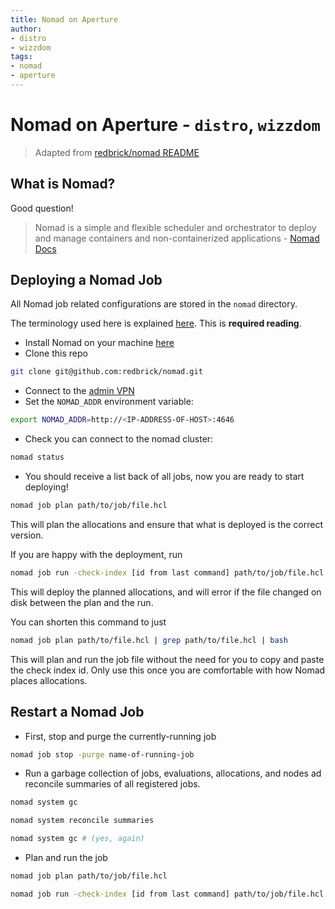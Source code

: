 ```yaml
---
title: Nomad on Aperture
author:
- distro
- wizzdom
tags:
- nomad
- aperture
---
```


# Nomad on Aperture - `distro`, `wizzdom`

> Adapted from [redbrick/nomad README](https://github.com/redbrick/nomad/README.md)

## What is Nomad?

Good question!

> Nomad is a simple and flexible scheduler and orchestrator to deploy and manage
> containers and non-containerized applications
> \- [Nomad Docs](https://developer.hashicorp.com/nomad)

## Deploying a Nomad Job

All Nomad job related configurations are stored in the `nomad` directory.

The terminology used here is explained [here](https://developer.hashicorp.com/nomad/tutorials/get-started/get-started-vocab). This is **required reading**.

- Install Nomad on your machine [here](https://developer.hashicorp.com/nomad/docs/install)
- Clone this repo

```bash
git clone git@github.com:redbrick/nomad.git
```

- Connect to the [admin VPN](../procedures/vpn.md)
- Set the `NOMAD_ADDR` environment variable:

```bash
export NOMAD_ADDR=http://<IP-ADDRESS-OF-HOST>:4646
```

- Check you can connect to the nomad cluster:

```bash
nomad status
```

- You should receive a list back of all jobs, now you are ready to start deploying!

```bash
nomad job plan path/to/job/file.hcl
```

This will plan the allocations and ensure that what is deployed is the correct version.

If you are happy with the deployment, run

```bash
nomad job run -check-index [id from last command] path/to/job/file.hcl
```

This will deploy the planned allocations, and will error if the file changed on disk between the plan and the run.

You can shorten this command to just

```bash
nomad job plan path/to/file.hcl | grep path/to/file.hcl | bash
```

This will plan and run the job file without the need for you to copy and paste the check index id. Only use this once you are comfortable with how Nomad places allocations.

## Restart a Nomad Job

- First, stop and purge the currently-running job

```bash
nomad job stop -purge name-of-running-job
```

- Run a garbage collection of jobs, evaluations, allocations, and nodes ad reconcile summaries of all registered jobs.

```bash
nomad system gc

nomad system reconcile summaries

nomad system gc # (yes, again)
```

- Plan and run the job

```bash
nomad job plan path/to/job/file.hcl

nomad job run -check-index [id from last command] path/to/job/file.hcl
```
